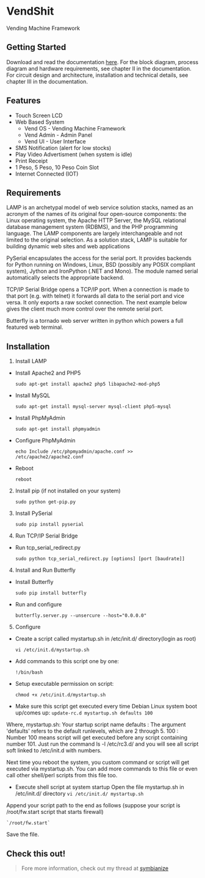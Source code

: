 # VendShit
Vending Machine Framework

## Getting Started

Download and read the documentation [here](http://www.symbianize.com/showthread.php?t=1438493&p=23023323&viewfull=1#post23023323).
For the block diagram, process diagram and hardware requirements, see chapter II in the documentation. For circuit design and architecture, installation and technical details, see chapter III in the documentation.

## Features
- Touch Screen LCD
- Web Based System
	- Vend OS - Vending Machine Framework
	- Vend Admin - Admin Panel
 	- Vend UI - User Interface
- SMS Notification (alert for low stocks)
- Play Video Advertisment (when system is idle)
- Print Receipt
- 1 Peso, 5 Peso, 10 Peso Coin Slot
- Internet Connected (IOT)

## Requirements
LAMP is an archetypal model of web service solution stacks, named as an acronym of the names of its original four open-source components: the Linux operating system, the Apache HTTP Server, the MySQL relational database management system (RDBMS), and the PHP programming language. The LAMP components are largely interchangeable and not limited to the original selection. As a solution stack, LAMP is suitable for building dynamic web sites and web applications

PySerial encapsulates the access for the serial port. It provides backends for Python running on Windows, Linux, BSD (possibly any POSIX compliant system), Jython and IronPython (.NET and Mono). The module named serial automatically selects the appropriate backend.

TCP/IP Serial Bridge opens a TCP/IP port. When a connection is made to that port (e.g. with telnet) it forwards all data to the serial port and vice versa. It only exports a raw socket connection. The next example below gives the client much more control over the remote serial port.

Butterfly is a tornado web server written in python which powers a full featured web terminal.

## Installation
1. Install LAMP
- Install Apache2 and PHP5

	`sudo apt-get install apache2 php5 libapache2-mod-php5`
- Install MySQL

	`sudo apt-get install mysql-server mysql-client php5-mysql`
- Install PhpMyAdmin

	`sudo apt-get install phpmyadmin`
- Configure PhpMyAdmin

	`echo Include /etc/phpmyadmin/apache.conf >> /etc/apache2/apache2.conf`	
- Reboot

	`reboot`

2. Install pip (if not installed on your system)

	`sudo python get-pip.py`

2. Install PySerial

	`sudo pip install pyserial`

3. Run TCP/IP Serial Bridge
- Run tcp_serial_redirect.py

	`sudo python tcp_serial_redirect.py [options] [port [baudrate]]`

4. Install and Run Butterfly
- Install Butterfly

	`sudo pip install butterfly`
- Run and configure

	`butterfly.server.py --unsercure --host="0.0.0.0"`

5. Configure

- Create a script called mystartup.sh in /etc/init.d/ directory(login as root)
	
	`vi /etc/init.d/mystartup.sh`

- Add commands to this script one by one:

	`!/bin/bash`

- Setup executable permission on script:

	`chmod +x /etc/init.d/mystartup.sh`

- Make sure this script get executed every time Debian Linux system boot up/comes up:
	`update-rc.d mystartup.sh defaults 100`

Where,
mystartup.sh: Your startup script name
defaults : The argument 'defaults' refers to the default runlevels, which are 2 through 5.
100 : Number 100 means script will get executed before any script containing number 101. Just run the command ls -l /etc/rc3.d/ and you will see all script soft linked to /etc/init.d with numbers.

Next time you reboot the system, you custom command or script will get executed via mystartup.sh. You can add more commands to this file or even call other shell/perl scripts from this file too.

- Execute shell script at system startup
Open the file mystartup.sh in /etc/init.d/ directory
	`vi /etc/init.d/ mystartup.sh`

Append your script path to the end as follows (suppose your script is /root/fw.start script that starts firewall)

	`/root/fw.start`

Save the file.

## Check this out!
>Fore more information, check out my thread at [symbianize](http://www.symbianize.com/showthread.php?t=1438493&p=23023323&viewfull=1#post23023323)

